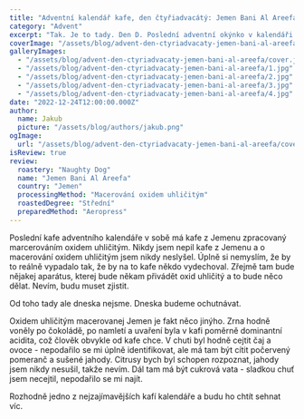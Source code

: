 ```yaml
---
title: "Adventní kalendář kafe, den čtyřiadvacátý: Jemen Bani Al Areefa"
category: "Advent"
excerpt: "Tak. Je to tady. Den D. Poslední adventní okýnko v kalendáři. Vypijeme poslední kafe a přivoláme Ježíška. Vůbec to nezavání okultizmem, vše je v pořádku. Žerty stranou, poslední čtyřiadvacátý okýnko adventního kávovýho kalendáře v sobě má kafe z Jemenu. Nikdy jsem ho nepil a jsem upřímně zvědavej. Takže, jdeme na to, než to rozpohybujete a picnete kapříka po hlavě a hodíte ho na pánev. Chudák kapřík."
coverImage: "/assets/blog/advent-den-ctyriadvacaty-jemen-bani-al-areefa/cover.jpg"
galleryImages:
  - "/assets/blog/advent-den-ctyriadvacaty-jemen-bani-al-areefa/cover.jpg"
  - "/assets/blog/advent-den-ctyriadvacaty-jemen-bani-al-areefa/1.jpg"
  - "/assets/blog/advent-den-ctyriadvacaty-jemen-bani-al-areefa/2.jpg"
  - "/assets/blog/advent-den-ctyriadvacaty-jemen-bani-al-areefa/3.jpg"
  - "/assets/blog/advent-den-ctyriadvacaty-jemen-bani-al-areefa/4.jpg"
date: "2022-12-24T12:00:00.000Z"
author:
  name: Jakub
  picture: "/assets/blog/authors/jakub.png"
ogImage:
  url: "/assets/blog/advent-den-ctyriadvacaty-jemen-bani-al-areefa/cover.jpg"
isReview: true
review:
  roastery: "Naughty Dog"
  name: "Jemen Bani Al Areefa"
  country: "Jemen"
  processingMethod: "Macerování oxidem uhličitým"
  roastedDegree: "Střední"
  preparedMethod: "Aeropress"
---
```


Poslední kafe adventního kalendáře v sobě má kafe z Jemenu zpracovaný marcerováním oxidem uhličitým. Nikdy jsem nepil kafe z Jemenu a o macerování oxidem uhličitým jsem nikdy neslyšel. Úplně si nemyslím, že by to reálně vypadalo tak, že by na to kafe někdo vydechoval. Zřejmě tam bude nějakej aparátus, kterej bude někam přivádět oxid uhličitý a to bude něco dělat. Nevím, budu muset zjistit.

Od toho tady ale dneska nejsme. Dneska budeme ochutnávat.

Oxidem uhličitým macerovanej Jemen je fakt něco jinýho. Zrna hodně voněly po čokoládě, po namletí a uvaření byla v kafi poměrně dominantní acidita, což člověk obvykle od kafe chce. V chuti byl hodně cejtit čaj a ovoce - nepodařilo se mi úplně identifikovat, ale má tam být cítit počervený pomeranč a sušené jahody. Citrusy bych byl schopen rozpoznat, jahody jsem nikdy nesušil, takže nevím. Dál tam má být cukrová vata - sladkou chuť jsem necejtil, nepodařilo se mi najít.

Rozhodně jedno z nejzajímavějších kafí kalendáře a budu ho chtít sehnat víc.
